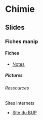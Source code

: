 <h1> Chimie </h1>

<h2> Slides </h2>

<h3> Fiches manip </h3>

<h4> Fiches </h4>

- [Notes](notes.docx)

<h5> Pictures </h5>

<h6> Ressources </h6>

<h7> Sites internets </h7>

- [Site du BUP](http://bupdoc.udppc.asso.fr/index.php)
